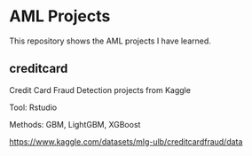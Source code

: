 # AML Projects
This repository shows the AML projects I have learned.

## creditcard
Credit Card Fraud Detection projects from Kaggle

Tool: Rstudio

Methods: GBM, LightGBM, XGBoost

https://www.kaggle.com/datasets/mlg-ulb/creditcardfraud/data
